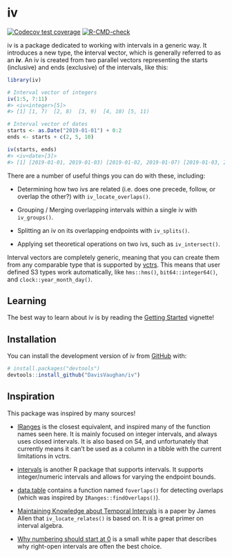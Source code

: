 
<!-- README.md is generated from README.Rmd. Please edit that file -->

# iv

<!-- badges: start -->

[![Codecov test
coverage](https://codecov.io/gh/DavisVaughan/iv/branch/main/graph/badge.svg)](https://app.codecov.io/gh/DavisVaughan/iv?branch=main)
[![R-CMD-check](https://github.com/DavisVaughan/iv/actions/workflows/R-CMD-check.yaml/badge.svg)](https://github.com/DavisVaughan/iv/actions/workflows/R-CMD-check.yaml)
<!-- badges: end -->

iv is a package dedicated to working with intervals in a generic way. It
introduces a new type, the **i**nterval **v**ector, which is generally
referred to as an **iv**. An iv is created from two parallel vectors
representing the starts (inclusive) and ends (exclusive) of the
intervals, like this:

``` r
library(iv)

# Interval vector of integers
iv(1:5, 7:11)
#> <iv<integer>[5]>
#> [1] [1, 7)  [2, 8)  [3, 9)  [4, 10) [5, 11)

# Interval vector of dates
starts <- as.Date("2019-01-01") + 0:2
ends <- starts + c(2, 5, 10)

iv(starts, ends)
#> <iv<date>[3]>
#> [1] [2019-01-01, 2019-01-03) [2019-01-02, 2019-01-07) [2019-01-03, 2019-01-13)
```

There are a number of useful things you can do with these, including:

-   Determining how two ivs are related (i.e. does one precede, follow,
    or overlap the other?) with `iv_locate_overlaps()`.

-   Grouping / Merging overlapping intervals within a single iv with
    `iv_groups()`.

-   Splitting an iv on its overlapping endpoints with `iv_splits()`.

-   Applying set theoretical operations on two ivs, such as
    `iv_intersect()`.

Interval vectors are completely generic, meaning that you can create
them from any comparable type that is supported by
[vctrs](https://vctrs.r-lib.org). This means that user defined S3 types
work automatically, like `hms::hms()`, `bit64::integer64()`, and
`clock::year_month_day()`.

## Learning

The best way to learn about iv is by reading the [Getting
Started](https://davisvaughan.github.io/iv/articles/iv.html) vignette!

## Installation

You can install the development version of iv from
[GitHub](https://github.com/) with:

``` r
# install.packages("devtools")
devtools::install_github("DavisVaughan/iv")
```

## Inspiration

This package was inspired by many sources!

-   [IRanges](https://github.com/Bioconductor/IRanges) is the closest
    equivalent, and inspired many of the function names seen here. It is
    mainly focused on integer intervals, and always uses closed
    intervals. It is also based on S4, and unfortunately that currently
    means it can’t be used as a column in a tibble with the current
    limitations in vctrs.

-   [intervals](https://github.com/edzer/intervals) is another R package
    that supports intervals. It supports integer/numeric intervals and
    allows for varying the endpoint bounds.

-   [data.table](https://github.com/Rdatatable/data.table) contains a
    function named `foverlaps()` for detecting overlaps (which was
    inspired by `IRanges::findOverlaps()`).

-   [Maintaining Knowledge about Temporal
    Intervals](https://cse.unl.edu/~choueiry/Documents/Allen-CACM1983.pdf)
    is a paper by James Allen that `iv_locate_relates()` is based on. It
    is a great primer on interval algebra.

-   [Why numbering should start at
    0](https://www.cs.utexas.edu/users/EWD/transcriptions/EWD08xx/EWD831.html)
    is a small white paper that describes why right-open intervals are
    often the best choice.
